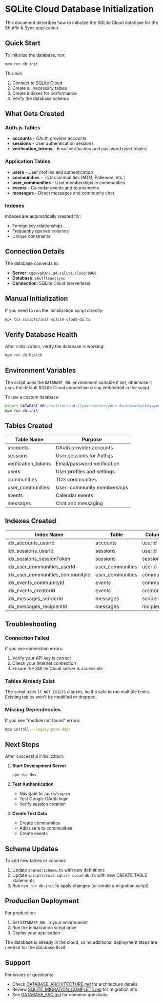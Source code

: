 # SQLite Cloud Database Initialization

This document describes how to initialize the SQLite Cloud database for the Shuffle & Sync application.

## Quick Start

To initialize the database, run:

```bash
npm run db:init
```

This will:

1. Connect to SQLite Cloud
2. Create all necessary tables
3. Create indexes for performance
4. Verify the database schema

## What Gets Created

### Auth.js Tables

- **accounts** - OAuth provider accounts
- **sessions** - User authentication sessions
- **verification_tokens** - Email verification and password reset tokens

### Application Tables

- **users** - User profiles and authentication
- **communities** - TCG communities (MTG, Pokemon, etc.)
- **user_communities** - User memberships in communities
- **events** - Calendar events and tournaments
- **messages** - Direct messages and community chat

### Indexes

Indexes are automatically created for:

- Foreign key relationships
- Frequently queried columns
- Unique constraints

## Connection Details

The database connects to:

- **Server**: `cgqwvg83nk.g4.sqlite.cloud:8860`
- **Database**: `shuffleandsync`
- **Connection**: SQLite Cloud (serverless)

## Manual Initialization

If you need to run the initialization script directly:

```bash
npx tsx scripts/init-sqlite-cloud-db.ts
```

## Verify Database Health

After initialization, verify the database is working:

```bash
npm run db:health
```

## Environment Variables

The script uses the `DATABASE_URL` environment variable if set, otherwise it uses the default SQLite Cloud connection string embedded in the script.

To use a custom database:

```bash
export DATABASE_URL="sqlitecloud://your-server/your-database?apikey=your-key"
npm run db:init
```

## Tables Created

| Table Name          | Purpose                     |
| ------------------- | --------------------------- |
| accounts            | OAuth provider accounts     |
| sessions            | User sessions for Auth.js   |
| verification_tokens | Email/password verification |
| users               | User profiles and settings  |
| communities         | TCG communities             |
| user_communities    | User-community memberships  |
| events              | Calendar events             |
| messages            | Chat and messaging          |

## Indexes Created

| Index Name                       | Table            | Column(s)    |
| -------------------------------- | ---------------- | ------------ |
| idx_accounts_userId              | accounts         | userId       |
| idx_sessions_userId              | sessions         | userId       |
| idx_sessions_sessionToken        | sessions         | sessionToken |
| idx_user_communities_userId      | user_communities | userId       |
| idx_user_communities_communityId | user_communities | communityId  |
| idx_events_communityId           | events           | communityId  |
| idx_events_creatorId             | events           | creatorId    |
| idx_messages_senderId            | messages         | senderId     |
| idx_messages_recipientId         | messages         | recipientId  |

## Troubleshooting

### Connection Failed

If you see connection errors:

1. Verify your API key is correct
2. Check your internet connection
3. Ensure the SQLite Cloud server is accessible

### Tables Already Exist

The script uses `IF NOT EXISTS` clauses, so it's safe to run multiple times. Existing tables won't be modified or dropped.

### Missing Dependencies

If you see "module not found" errors:

```bash
npm install --legacy-peer-deps
```

## Next Steps

After successful initialization:

1. **Start Development Server**

   ```bash
   npm run dev
   ```

2. **Test Authentication**
   - Navigate to `/auth/signin`
   - Test Google OAuth login
   - Verify session creation

3. **Create Test Data**
   - Create communities
   - Add users to communities
   - Create events

## Schema Updates

To add new tables or columns:

1. Update `shared/schema.ts` with new definitions
2. Update `scripts/init-sqlite-cloud-db.ts` with new CREATE TABLE statements
3. Run `npm run db:init` to apply changes (or create a migration script)

## Production Deployment

For production:

1. Set `DATABASE_URL` in your environment
2. Run the initialization script once
3. Deploy your application

The database is already in the cloud, so no additional deployment steps are needed for the database itself.

## Support

For issues or questions:

- Check [DATABASE_ARCHITECTURE.md](../architecture/DATABASE_ARCHITECTURE.md) for architecture details
- Review [SQLITE_MIGRATION_COMPLETE.md](SQLITE_MIGRATION_COMPLETE.md) for migration info
- See [DATABASE_FAQ.md](DATABASE_FAQ.md) for common questions
